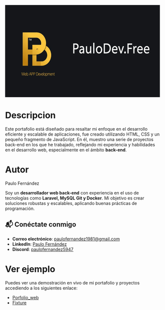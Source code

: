 <img src="https://github.com/PauloFernandez/Portfolio/blob/main/img/BannerPauloDev.png" width="100%" height="300px" />

# Descripcion
Este portafolio está diseñado para resaltar mi enfoque en el desarrollo eficiente y escalable de aplicaciones, fue creado utilizando HTML, CSS y un pequeño fragmento de JavaScript. En él, muestro una serie de proyectos back-end en los que he trabajado, reflejando mi experiencia y habilidades en el desarrollo web, especialmente en el ámbito **back-end**.

# Autor
Paulo Fernández

Soy un **desarrollador web back-end** con experiencia en el uso de tecnologías como **Laravel, MySQL Git y Docker**. Mi objetivo es crear soluciones robustas y escalables, aplicando buenas prácticas de programación.

## 📬 Conéctate conmigo

- **Correo electrónico**: [paulofernandez1981@gmail.com](mailto:paulofernandez1981@gmail.com)
- **LinkedIn**: [Paulo Fernández](https://linkedin.com/in/paulofernández)
- **Discord**: [paulofernandez5947](https://discord.com/channels/@me/1217897180367425617)

# Ver ejemplo

Puedes ver una demostración en vivo de mi portafolio y proyectos accediendo a los siguientes enlace:
* [Porfolio_web](https://paulofernandez.github.io/porfolio/)
* [Fixture](https://fixture.kesug.com)

